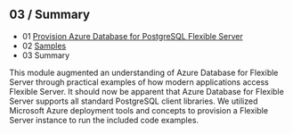 ## 03 / Summary

- 01 [Provision Azure Database for PostgreSQL Flexible Server](https://github.com/microsoft/azure_pg_dev_workshop/blob/main/03_GettingStarted/03_01_Getting_Started_Provision_PostgreSQL_Flexible_Server.md)
- 02 [Samples](https://github.com/microsoft/azure_pg_dev_workshop/blob/main/03_GettingStarted/03_03_Samples.md)
- 03 Summary


This module augmented an understanding of Azure Database for Flexible Server through practical examples of how modern applications access Flexible Server. It should now be apparent that Azure Database for Flexible Server supports all standard PostgreSQL client libraries. We utilized Microsoft Azure deployment tools and concepts to provision a Flexible Server instance to run the included code examples.

